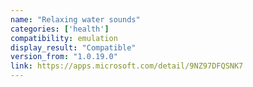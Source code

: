 ```yaml
---
name: "Relaxing water sounds"
categories: ['health']
compatibility: emulation
display_result: "Compatible"
version_from: "1.0.19.0"
link: https://apps.microsoft.com/detail/9NZ97DFQSNK7
---
```

